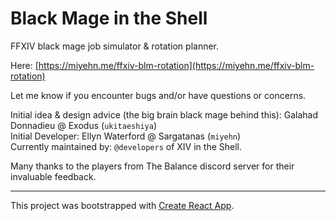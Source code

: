 # Black Mage in the Shell

FFXIV black mage job simulator & rotation planner.

Here: [https://miyehn.me/ffxiv-blm-rotation](https://miyehn.me/ffxiv-blm-rotation)

Let me know if you encounter bugs and/or have questions or concerns.

Initial idea & design advice (the big brain black mage behind this): Galahad Donnadieu @ Exodus (`ukitaeshiya`)  
Initial Developer: Ellyn Waterford @ Sargatanas (`miyehn`)  
Currently maintained by: `@developers` of XIV in the Shell.

Many thanks to the players from The Balance discord server for their invaluable feedback.

---

This project was bootstrapped with [Create React App](https://github.com/facebook/create-react-app).